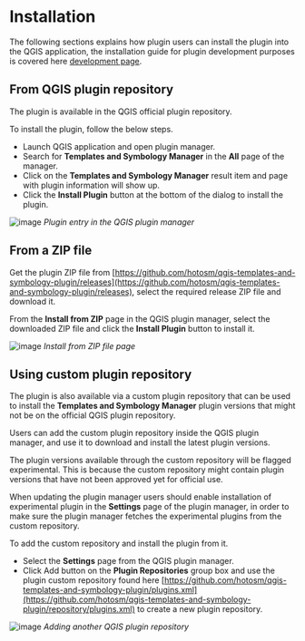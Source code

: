 
# Installation
The following sections explains how plugin users can install the plugin into the QGIS application, the
installation guide for plugin development purposes is covered here [development page](./development).

## From QGIS plugin repository
The plugin is available in the QGIS official plugin repository.

To install the plugin, follow the below steps.
- Launch QGIS application and open plugin manager.
- Search for **Templates and Symbology Manager** in the **All** page of the manager.
- Click on the **Templates and Symbology Manager** result item and page with plugin information will show up.
- Click the **Install Plugin** button at the bottom of the dialog to install the plugin.


![image](images/install-from-repository.png)
_Plugin entry in the QGIS plugin manager_

## From a ZIP file

Get the plugin ZIP file from [https://github.com/hotosm/qgis-templates-and-symbology-plugin/releases](https://github.com/hotosm/qgis-templates-and-symbology-plugin/releases), 
select the required
release ZIP file and download it.

From the **Install from ZIP** page in the QGIS plugin manager, select the downloaded ZIP file and click the 
**Install Plugin** button to install it.

![image](images/install-from-zip.png)
_Install from ZIP file page_


## Using custom plugin repository

The plugin is also available via a custom plugin repository that can be used to install 
the **Templates and Symbology Manager** plugin versions that might not be on the official QGIS plugin repository.

Users can add the custom plugin repository inside the QGIS plugin manager, and use it to download and 
install the latest plugin versions. 

The plugin versions available through the custom repository will be 
flagged experimental. This is because the custom repository might contain plugin versions that have not been approved yet 
for official use.

When updating the plugin manager users should enable installation of experimental 
plugin in the **Settings** page of the plugin manager, in order to make sure the plugin manager
fetches the experimental plugins from the custom repository.

To add the custom repository and install the plugin from it. 

- Select the **Settings** page from the QGIS plugin manager.
- Click Add button on the **Plugin Repositories** group box and
use the plugin custom repository found here
[https://github.com/hotosm/qgis-templates-and-symbology-plugin/plugins.xml](https://github.com/hotosm/qgis-templates-and-symbology-plugin/repository/plugins.xml)
 to create a new plugin repository.

![image](images/add-repository.png)
_Adding another QGIS plugin repository_


